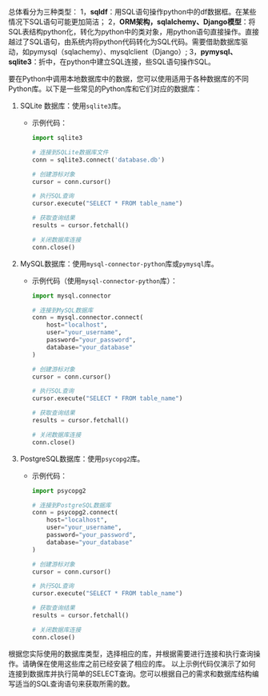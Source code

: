 总体看分为三种类型：
1，**sqldf**：用SQL语句操作python中的df数据框。在某些情况下SQL语句可能更加简洁；
2，**ORM架构，sqlalchemy、Django模型**：将SQL表结构python化，转化为python中的类对象，用python语句直接操作。直接越过了SQL语句，由系统内将python代码转化为SQL代码。需要借助数据库驱动，如pymysql（sqlachemy）、mysqlclient（Django）;
3，**pymysql、sqlite3**：折中，在python中建立SQL连接，些SQL语句操作SQL。



要在Python中调用本地数据库中的数据，您可以使用适用于各种数据库的不同Python库。以下是一些常见的Python库和它们对应的数据库：
1. SQLite 数据库：使用`sqlite3`库。
   - 示例代码：
     ```python
     import sqlite3
     
     # 连接到SQLite数据库文件
     conn = sqlite3.connect('database.db')
     
     # 创建游标对象
     cursor = conn.cursor()
     
     # 执行SQL查询
     cursor.execute("SELECT * FROM table_name")
     
     # 获取查询结果
     results = cursor.fetchall()
     
     # 关闭数据库连接
     conn.close()
     ```

2. MySQL数据库：使用`mysql-connector-python`库或`pymysql`库。
   - 示例代码（使用`mysql-connector-python`库）：
     ```python
     import mysql.connector
     
     # 连接到MySQL数据库
     conn = mysql.connector.connect(
         host="localhost",
         user="your_username",
         password="your_password",
         database="your_database"
     )
     
     # 创建游标对象
     cursor = conn.cursor()
     
     # 执行SQL查询
     cursor.execute("SELECT * FROM table_name")
     
     # 获取查询结果
     results = cursor.fetchall()
     
     # 关闭数据库连接
     conn.close()
     ```

3. PostgreSQL数据库：使用`psycopg2`库。
   - 示例代码：
     ```python
     import psycopg2
     
     # 连接到PostgreSQL数据库
     conn = psycopg2.connect(
         host="localhost",
         user="your_username",
         password="your_password",
         database="your_database"
     )
     
     # 创建游标对象
     cursor = conn.cursor()
     
     # 执行SQL查询
     cursor.execute("SELECT * FROM table_name")
     
     # 获取查询结果
     results = cursor.fetchall()
     
     # 关闭数据库连接
     conn.close()
     ```

根据您实际使用的数据库类型，选择相应的库，并根据需要进行连接和执行查询操作。请确保在使用这些库之前已经安装了相应的库。
以上示例代码仅演示了如何连接到数据库并执行简单的SELECT查询。您可以根据自己的需求和数据库结构编写适当的SQL查询语句来获取所需的数。